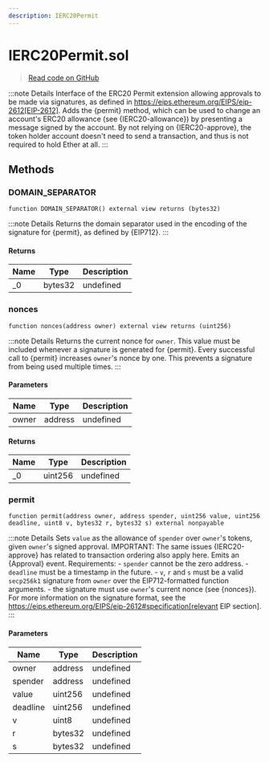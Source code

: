 ```yaml
---
description: IERC20Permit
---
```


# IERC20Permit.sol

> [Read code on GitHub](https://github.com/pareto-xyz/pareto-theta-vault-v1/blob/main/contractselin/contracts/token/ERC20/extensions/IERC20Permit.sol)

:::note Details
Interface of the ERC20 Permit extension allowing approvals to be made via signatures, as defined in https://eips.ethereum.org/EIPS/eip-2612[EIP-2612]. Adds the {permit} method, which can be used to change an account&#39;s ERC20 allowance (see {IERC20-allowance}) by presenting a message signed by the account. By not relying on {IERC20-approve}, the token holder account doesn&#39;t need to send a transaction, and thus is not required to hold Ether at all.
:::

## Methods

### DOMAIN_SEPARATOR

```solidity title="Solidity"
function DOMAIN_SEPARATOR() external view returns (bytes32)
```

:::note Details
Returns the domain separator used in the encoding of the signature for {permit}, as defined by {EIP712}.
:::

#### Returns

| Name | Type    | Description |
| ---- | ------- | ----------- |
| \_0  | bytes32 | undefined   |

### nonces

```solidity title="Solidity"
function nonces(address owner) external view returns (uint256)
```

:::note Details
Returns the current nonce for `owner`. This value must be included whenever a signature is generated for {permit}. Every successful call to {permit} increases `owner`&#39;s nonce by one. This prevents a signature from being used multiple times.
:::

#### Parameters

| Name  | Type    | Description |
| ----- | ------- | ----------- |
| owner | address | undefined   |

#### Returns

| Name | Type    | Description |
| ---- | ------- | ----------- |
| \_0  | uint256 | undefined   |

### permit

```solidity title="Solidity"
function permit(address owner, address spender, uint256 value, uint256 deadline, uint8 v, bytes32 r, bytes32 s) external nonpayable
```

:::note Details
Sets `value` as the allowance of `spender` over `owner`&#39;s tokens, given `owner`&#39;s signed approval. IMPORTANT: The same issues {IERC20-approve} has related to transaction ordering also apply here. Emits an {Approval} event. Requirements: - `spender` cannot be the zero address. - `deadline` must be a timestamp in the future. - `v`, `r` and `s` must be a valid `secp256k1` signature from `owner` over the EIP712-formatted function arguments. - the signature must use `owner`&#39;s current nonce (see {nonces}). For more information on the signature format, see the https://eips.ethereum.org/EIPS/eip-2612#specification[relevant EIP section].
:::

#### Parameters

| Name     | Type    | Description |
| -------- | ------- | ----------- |
| owner    | address | undefined   |
| spender  | address | undefined   |
| value    | uint256 | undefined   |
| deadline | uint256 | undefined   |
| v        | uint8   | undefined   |
| r        | bytes32 | undefined   |
| s        | bytes32 | undefined   |
